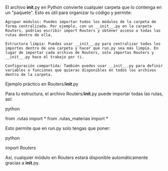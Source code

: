 El archivo __init__.py en Python convierte cualquier carpeta que lo contenga en un "paquete". Esto es útil para organizar tu código y permite:

    Agrupar módulos: Puedes importar todos los módulos de la carpeta de forma centralizada. Por ejemplo, con un __init__.py en la carpeta Routers, podrías escribir import Routers y obtener acceso a todas las rutas dentro de ella.

    Estructura limpia: Puedes usar __init__.py para centralizar todos los importes dentro de una carpeta y hacer que run.py sea más limpio. En lugar de importar cada archivo de Routers, solo importas Routers y __init__.py hace el trabajo por ti.

    Configuración compartida: También puedes usar __init__.py para definir variables o funciones que quieras disponibles en todos los archivos dentro de la carpeta.

Ejemplo práctico en Routers/__init__.py

Para tu estructura, el archivo Routers/__init__.py puede importar todas las rutas, así:

python

from .rutas import *
from .rutas_materias import *

Esto permite que en run.py solo tengas que poner:

python

import Routers

Así, cualquier módulo en Routers estará disponible automáticamente gracias a __init__.py.